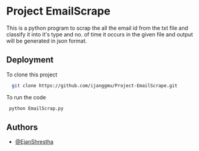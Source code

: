 
# Project EmailScrape
This is a python program to scrap the all the email id from the txt file and classify it into it's type and no. of time it occurs in the given file and output will  be generated in json format.



## Deployment

To clone this project 

```bash
  git clone https://github.com/ijanggmu/Project-EmailScrape.git
```
To run the code

```bash
 python EmailScrap.py
```


## Authors

- [@EjanShrestha](https://github.com/ijanggmu)

